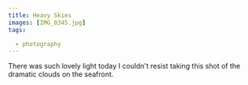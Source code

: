 ```yaml
---
title: Heavy Skies
images: [IMG_0345.jpg]
tags:

  - photography
---
```

There was such lovely light today I couldn't resist taking this shot of the dramatic clouds on the seafront.